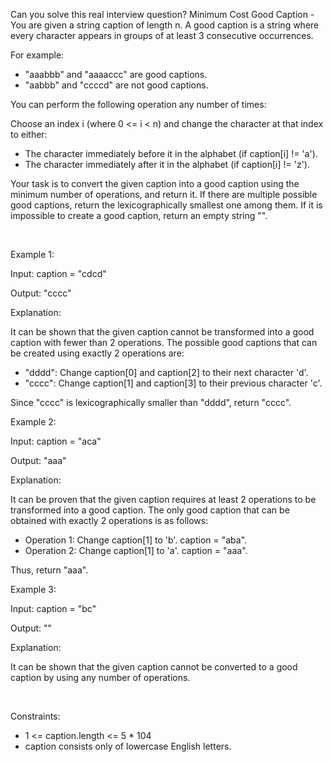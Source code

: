 Can you solve this real interview question? Minimum Cost Good Caption - You are given a string caption of length n. A good caption is a string where every character appears in groups of at least 3 consecutive occurrences.

For example:

 * "aaabbb" and "aaaaccc" are good captions.
 * "aabbb" and "ccccd" are not good captions.

You can perform the following operation any number of times:

Choose an index i (where 0 <= i < n) and change the character at that index to either:

 * The character immediately before it in the alphabet (if caption[i] != 'a').
 * The character immediately after it in the alphabet (if caption[i] != 'z').

Your task is to convert the given caption into a good caption using the minimum number of operations, and return it. If there are multiple possible good captions, return the lexicographically smallest one among them. If it is impossible to create a good caption, return an empty string "".

 

Example 1:

Input: caption = "cdcd"

Output: "cccc"

Explanation:

It can be shown that the given caption cannot be transformed into a good caption with fewer than 2 operations. The possible good captions that can be created using exactly 2 operations are:

 * "dddd": Change caption[0] and caption[2] to their next character 'd'.
 * "cccc": Change caption[1] and caption[3] to their previous character 'c'.

Since "cccc" is lexicographically smaller than "dddd", return "cccc".

Example 2:

Input: caption = "aca"

Output: "aaa"

Explanation:

It can be proven that the given caption requires at least 2 operations to be transformed into a good caption. The only good caption that can be obtained with exactly 2 operations is as follows:

 * Operation 1: Change caption[1] to 'b'. caption = "aba".
 * Operation 2: Change caption[1] to 'a'. caption = "aaa".

Thus, return "aaa".

Example 3:

Input: caption = "bc"

Output: ""

Explanation:

It can be shown that the given caption cannot be converted to a good caption by using any number of operations.

 

Constraints:

 * 1 <= caption.length <= 5 * 104
 * caption consists only of lowercase English letters.